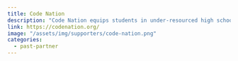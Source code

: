 ```yaml
---
title: Code Nation
description: "Code Nation equips students in under-resourced high schools with the skills, experiences, and connections that together create access to careers in technology."
link: https://codenation.org/
image: "/assets/img/supporters/code-nation.png"
categories:
  - past-partner
---
```


